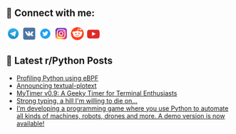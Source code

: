 ## 🔎 Connect with me:
[<img src="https://github.com/bullbesh/bullbesh/blob/main/images/Telegram.png" width="32" height="32" />](https://t.me/bullbesh)
[<img src="https://github.com/bullbesh/bullbesh/blob/main/images/VK.png" width="32" height="32" />](https://vk.com/bullbesh)
[<img src="https://github.com/bullbesh/bullbesh/blob/main/images/Twitter.png" width="32" height="32" />](https://twitter.com/bullbesh1)
[<img src="https://github.com/bullbesh/bullbesh/blob/main/images/Instagram.png" width="32" height="32" />](https://www.instagram.com/bullbesh)
[<img src="https://github.com/bullbesh/bullbesh/blob/main/images/Reddit.png" width="32" height="32" />](https://www.reddit.com/user/bullbesh)
[<img src="https://github.com/bullbesh/bullbesh/blob/main/images/YouTube.png" width="32" height="32" />](https://www.youtube.com/channel/UCtfjRs6uzgq5mfm8S06WTcg)

## 📕 Latest r/Python Posts
<!-- BLOG-POST-LIST:START -->
- [Profiling Python using eBPF](https://www.reddit.com/r/Python/comments/16zpid8/profiling_python_using_ebpf/)
- [Announcing textual-plotext](https://www.reddit.com/r/Python/comments/16zn23l/announcing_textualplotext/)
- [MyTimer v0.9: A Geeky Timer for Terminal Enthusiasts](https://www.reddit.com/r/Python/comments/16zn1fr/mytimer_v09_a_geeky_timer_for_terminal_enthusiasts/)
- [Strong typing, a hill I&#39;m willing to die on...](https://www.reddit.com/r/Python/comments/16zmkeg/strong_typing_a_hill_im_willing_to_die_on/)
- [I’m developing a programming game where you use Python to automate all kinds of machines, robots, drones and more. A demo version is now available!](https://www.reddit.com/r/Python/comments/16zm1ic/im_developing_a_programming_game_where_you_use/)
<!-- BLOG-POST-LIST:END -->
